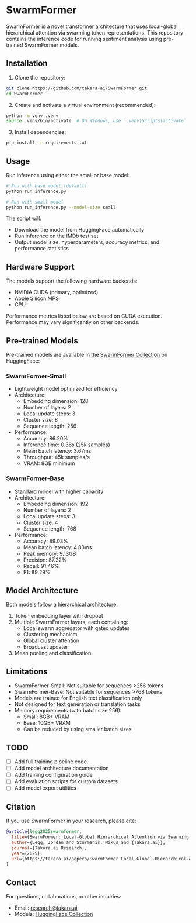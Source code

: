 # SwarmFormer

SwarmFormer is a novel transformer architecture that uses local-global hierarchical attention via swarming token representations. This repository contains the inference code for running sentiment analysis using pre-trained SwarmFormer models.

## Installation

1. Clone the repository:

```bash
git clone https://github.com/takara-ai/SwarmFormer.git
cd SwarmFormer
```

2. Create and activate a virtual environment (recommended):

```bash
python -m venv .venv
source .venv/bin/activate  # On Windows, use `.venv\Scripts\activate`
```

3. Install dependencies:

```bash
pip install -r requirements.txt
```

## Usage

Run inference using either the small or base model:

```bash
# Run with base model (default)
python run_inference.py

# Run with small model
python run_inference.py --model-size small
```

The script will:

- Download the model from HuggingFace automatically
- Run inference on the IMDb test set
- Output model size, hyperparameters, accuracy metrics, and performance statistics

## Hardware Support

The models support the following hardware backends:

- NVIDIA CUDA (primary, optimized)
- Apple Silicon MPS
- CPU

Performance metrics listed below are based on CUDA execution. Performance may vary significantly on other backends.

## Pre-trained Models

Pre-trained models are available in the [SwarmFormer Collection](https://huggingface.co/collections/takara-ai/swarmformer-678f8d9baec74b46f9aa3024) on HuggingFace:

### SwarmFormer-Small

- Lightweight model optimized for efficiency
- Architecture:
  - Embedding dimension: 128
  - Number of layers: 2
  - Local update steps: 3
  - Cluster size: 8
  - Sequence length: 256
- Performance:
  - Accuracy: 86.20%
  - Inference time: 0.36s (25k samples)
  - Mean batch latency: 3.67ms
  - Throughput: 45k samples/s
  - VRAM: 8GB minimum

### SwarmFormer-Base

- Standard model with higher capacity
- Architecture:
  - Embedding dimension: 192
  - Number of layers: 2
  - Local update steps: 3
  - Cluster size: 4
  - Sequence length: 768
- Performance:
  - Accuracy: 89.03%
  - Mean batch latency: 4.83ms
  - Peak memory: 9.13GB
  - Precision: 87.22%
  - Recall: 91.46%
  - F1: 89.29%

## Model Architecture

Both models follow a hierarchical architecture:

1. Token embedding layer with dropout
2. Multiple SwarmFormer layers, each containing:
   - Local swarm aggregator with gated updates
   - Clustering mechanism
   - Global cluster attention
   - Broadcast updater
3. Mean pooling and classification

## Limitations

- SwarmFormer-Small: Not suitable for sequences >256 tokens
- SwarmFormer-Base: Not suitable for sequences >768 tokens
- Models are trained for English text classification only
- Not designed for text generation or translation tasks
- Memory requirements (with batch size 256):
  - Small: 8GB+ VRAM
  - Base: 10GB+ VRAM
  - Can be reduced by using smaller batch sizes

## TODO

- [ ] Add full training pipeline code
- [ ] Add model architecture documentation
- [ ] Add training configuration guide
- [ ] Add evaluation scripts for custom datasets
- [ ] Add model export utilities

## Citation

If you use SwarmFormer in your research, please cite:

```bibtex
@article{legg2025swarmformer,
  title={SwarmFormer: Local-Global Hierarchical Attention via Swarming Token Representations},
  author={Legg, Jordan and Sturmanis, Mikus and {Takara.ai}},
  journal={Takara.ai Research},
  year={2025},
  url={https://takara.ai/papers/SwarmFormer-Local-Global-Hierarchical-Attention-via-Swarming-Token-Representations.pdf}
}
```

## Contact

For questions, collaborations, or other inquiries:

- Email: research@takara.ai
- Models: [HuggingFace Collection](https://huggingface.co/collections/takara-ai/swarmformer-678f8d9baec74b46f9aa3024)
